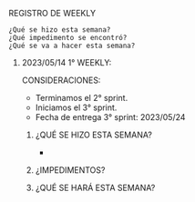 REGISTRO DE WEEKLY

    ¿Qué se hizo esta semana?
    ¿Qué impedimento se encontró?
    ¿Qué se va a hacer esta semana?

1. 2023/05/14 1° WEEKLY:

    CONSIDERACIONES:

    - Terminamos el 2° sprint.
    - Iniciamos el 3° sprint. 
    - Fecha de entrega 3° sprint: 2023/05/24

    1. ¿QUÉ SE HIZO ESTA SEMANA?

        - 

    2.  ¿IMPEDIMENTOS?



    3. ¿QUÉ SE HARÁ ESTA SEMANA?



